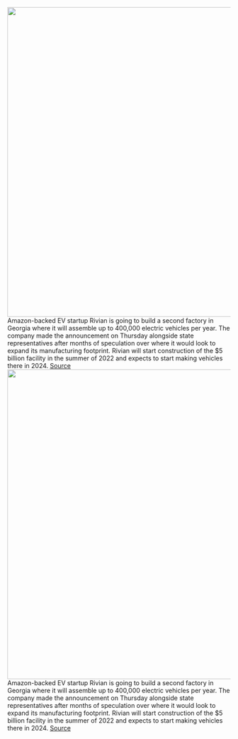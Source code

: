 <img src='https://cdn.vox-cdn.com/thumbor/cykSSNBzaP4zEsltzvWKLxpsuug=/0x0:2040x1360/1200x800/filters:focal(857x517:1183x843)/cdn.vox-cdn.com/uploads/chorus_image/image/70283223/mclark_210923_4776_0008.0.jpg' width='700px' /><br/>
Amazon-backed EV startup Rivian is going to build a second factory in Georgia where it will assemble up to 400,000 electric vehicles per year. The company made the announcement on Thursday alongside state representatives after months of speculation over where it would look to expand its manufacturing footprint. Rivian will start construction of the $5 billion facility in the summer of 2022 and expects to start making vehicles there in 2024.
<a href='https://www.theverge.com/2021/12/16/22840111/rivian-factory-georgia-5-billion-electric-amazon'> Source <a/><img src='https://cdn.vox-cdn.com/thumbor/cykSSNBzaP4zEsltzvWKLxpsuug=/0x0:2040x1360/1200x800/filters:focal(857x517:1183x843)/cdn.vox-cdn.com/uploads/chorus_image/image/70283223/mclark_210923_4776_0008.0.jpg' width='700px' /><br/>
Amazon-backed EV startup Rivian is going to build a second factory in Georgia where it will assemble up to 400,000 electric vehicles per year. The company made the announcement on Thursday alongside state representatives after months of speculation over where it would look to expand its manufacturing footprint. Rivian will start construction of the $5 billion facility in the summer of 2022 and expects to start making vehicles there in 2024.
<a href='https://www.theverge.com/2021/12/16/22840111/rivian-factory-georgia-5-billion-electric-amazon'> Source <a/>